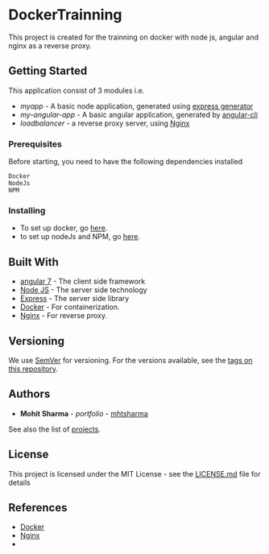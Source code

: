 # DockerTrainning

This project is created for the trainning on docker with node js, angular and nginx as a reverse proxy.

## Getting Started

This application consist of 3 modules i.e.
- *myapp* - A basic node application, generated using [express generator](https://expressjs.com/en/starter/generator.html)
- *my-angular-app* - A basic angular application, generated by [angular-cli](https://cli.angular.io/)
- *loadbalancer* - a reverse proxy server, using [Nginx](https://docs.nginx.com/nginx/admin-guide/web-server/reverse-proxy/)

### Prerequisites

Before starting, you need to have the following dependencies installed

```
Docker
NodeJs
NPM
```

### Installing

- To set up docker, go [here](https://docs.docker.com/install/).
- to set up nodeJs and NPM, go [here](https://nodejs.org/en/download/).

## Built With

* [angular 7](https://angular.io/docs) - The client side framework
* [Node JS](https://nodejs.org/) - The server side technology
* [Express](https://expressjs.com/en/guide/routing.html) - The server side library
* [Docker](https://docs.docker.com/) - For containerization.
* [Nginx](https://docs.nginx.com/nginx/admin-guide/web-server/reverse-proxy/) - For reverse proxy.

## Versioning

We use [SemVer](http://semver.org/) for versioning. For the versions available, see the [tags on this repository](https://github.com/your/project/tags). 

## Authors

* **Mohit Sharma** - *portfolio* - [mhtsharma](http://mhtsharma.me)

See also the list of [projects](https://github.com/mhtsharma948).

## License

This project is licensed under the MIT License - see the [LICENSE.md](LICENSE.md) file for details

## References

* [Docker](https://docs.docker.com/get-started/)
* [Nginx](https://www.nginx.com/)
* 
